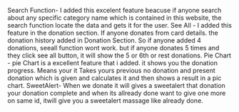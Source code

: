 Search Function- I added this excelent feature beacuse if anyone search about any specific category name which is contained in this website, the search function locate the data and gets it for the user. See All - I added this feature in the donation section. If anyone donates from card details. the donation history added in Donation Section. So if anyone added 4 donations, seeall function wont work. but if anyone donates 5 times and they click see all button, it will show the 5 or 6th or rest donations. Pie Chart - pie Chart is a excellent feature that i added. it shows you the donation progress. Means your it Takes yours previous no donation and present donation which is given and calculates it and then shows a result in a pic chart. SweetAlert- When we donate it will gives a sweetalert that donation your donation complete and when its allready done want to give one more on same id, itwill give you a sweetalert massage like already done.
